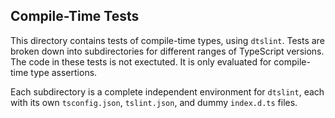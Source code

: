 ## Compile-Time Tests
This directory contains tests of compile-time types, using `dtslint`. Tests are broken down into subdirectories for different ranges of TypeScript versions. The code in these tests is not exectuted. It is only evaluated for compile-time type assertions.

Each subdirectory is a complete independent environment for `dtslint`, each with its own `tsconfig.json`, `tslint.json`, and dummy `index.d.ts` files.
